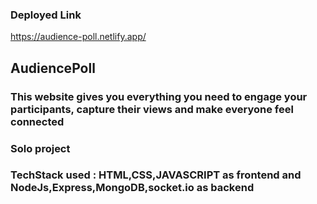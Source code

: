 ### Deployed Link
https://audience-poll.netlify.app/

## AudiencePoll
### This website gives you everything you need to engage your participants, capture their views and make everyone feel connected
### Solo project
### TechStack used :  HTML,CSS,JAVASCRIPT as frontend and NodeJs,Express,MongoDB,socket.io  as backend






